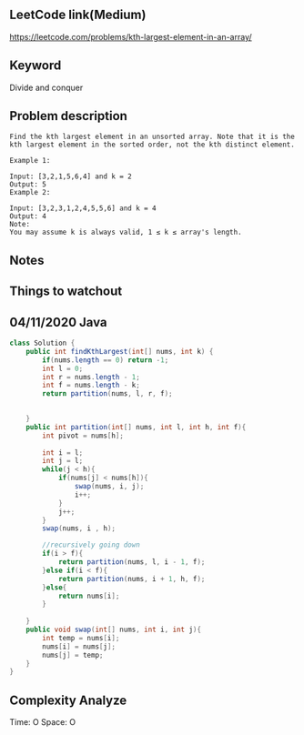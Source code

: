 ## LeetCode link(Medium)
https://leetcode.com/problems/kth-largest-element-in-an-array/

## Keyword
Divide and conquer

## Problem description
```
Find the kth largest element in an unsorted array. Note that it is the kth largest element in the sorted order, not the kth distinct element.

Example 1:

Input: [3,2,1,5,6,4] and k = 2
Output: 5
Example 2:

Input: [3,2,3,1,2,4,5,5,6] and k = 4
Output: 4
Note:
You may assume k is always valid, 1 ≤ k ≤ array's length.
```



## Notes


## Things to watchout

## 04/11/2020 Java

```java
class Solution {
    public int findKthLargest(int[] nums, int k) {
        if(nums.length == 0) return -1;
        int l = 0;
        int r = nums.length - 1;
        int f = nums.length - k;
        return partition(nums, l, r, f);

        
    }
    public int partition(int[] nums, int l, int h, int f){
        int pivot = nums[h];
        
        int i = l;
        int j = l;
        while(j < h){
            if(nums[j] < nums[h]){
                swap(nums, i, j);
                i++;
            }
            j++;
        }
        swap(nums, i , h);

        //recursively going down  
        if(i > f){
            return partition(nums, l, i - 1, f);
        }else if(i < f){
            return partition(nums, i + 1, h, f);
        }else{
            return nums[i];
        }
        
    }
    public void swap(int[] nums, int i, int j){
        int temp = nums[i];
        nums[i] = nums[j];
        nums[j] = temp;
    }
}

```
## Complexity Analyze
Time: O
Space: O